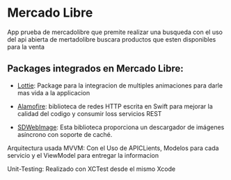 # Mercado Libre
App prueba de mercadolibre que premite realizar una busqueda con el uso del api abierta de mertadolibre buscara productos que esten disponibles para la venta

## Packages integrados en Mercado Libre:

  * [Lottie](https://github.com/airbnb/lottie-ios): Package para la integracion de multiples animaciones para darle mas vida
  a la applicacion
  
  * [Alamofire](https://github.com/Alamofire/Alamofire): biblioteca de redes HTTP escrita en 
  Swift para mejorar la calidad del codigo y consumir loss servicios REST
  
  * [SDWebImage](https://github.com/SDWebImage/SDWebImage): Esta biblioteca proporciona un 
  descargador de imágenes asíncrono con soporte de caché.
  
  Arquitectura usada MVVM: Con el Uso de APICLients, Modelos para cada servicio y el ViewModel para entregar la informacion
  
  Unit-Testing: Realizado con XCTest desde el mismo Xcode
